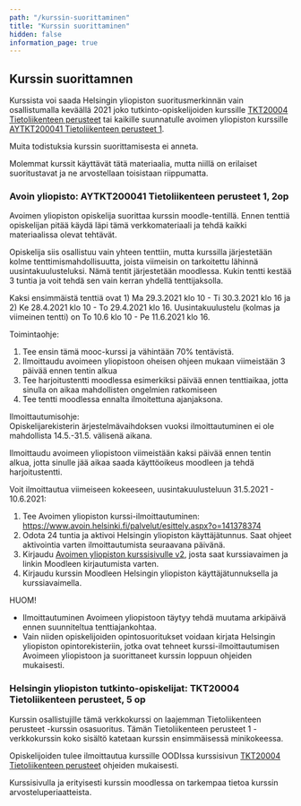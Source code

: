 ```yaml
---
path: "/kurssin-suorittaminen"
title: "Kurssin suorittaminen"
hidden: false
information_page: true
---
```


## Kurssin suorittamnen

Kurssista voi saada Helsingin yliopiston suoritusmerkinnän vain osallistumalla keväällä 2021 joko tutkinto-opiskelijoiden kurssille [TKT20004 Tietoliikenteen perusteet](https://studies.helsinki.fi/opintotarjonta/cur/hy-opt-cur-2021-6ee318ca-6ac2-4f0a-bb47-22a4295a8a93/Tietoliikenteen_perusteet) tai kaikille suunnatulle avoimen yliopiston kurssille [AYTKT200041 Tietoliikenteen perusteet 1](https://studies.helsinki.fi/opintotarjonta/cur/hy-CUR-141378374/Avoin_yo_Tietoliikenteen_perusteet_1_kev%C3%A4t_2021).  

Muita todistuksia kurssin suorittamisesta ei anneta. 

Molemmat kurssit käyttävät tätä materiaalia, mutta niillä on erilaiset suoritustavat ja ne arvostellaan toisistaan riippumatta. 


### Avoin yliopisto: AYTKT200041 Tietoliikenteen perusteet 1, 2op

Avoimen yliopiston opiskelija suorittaa kurssin moodle-tentillä. Ennen tenttiä opiskelijan pitää käydä läpi tämä verkkomateriaali ja tehdä kaikki materiaalissa olevat tehtävät. 

Opiskelija siis osallistuu vain yhteen tenttiin, mutta kurssilla järjestetään kolme tenttimismahdollisuutta, joista viimeisin on tarkoitettu lähinnä uusintakuulusteluksi. Nämä tentit järjestetään moodlessa. Kukin tentti kestää 3 tuntia ja voit tehdä sen vain kerran yhdellä tenttijaksolla.

Kaksi ensimmäistä tenttiä ovat 1) Ma 29.3.2021 klo 10 - Ti 30.3.2021 klo 16 ja 2) Ke 28.4.2021 klo 10 - To 29.4.2021 klo 16. Uusintakuulustelu (kolmas ja viimeinen tentti) on To 10.6 klo 10 - Pe 11.6.2021 klo 16.

Toimintaohje:

1.	Tee ensin tämä mooc-kurssi ja vähintään 70% tentävistä.
2.	Ilmoittaudu avoimeen yliopistoon oheisen ohjeen mukaan viimeistään 3 päivää ennen tentin alkua
3.	Tee harjoitustentti moodlessa esimerkiksi päivää ennen tenttiaikaa, jotta sinulla on aikaa mahdollisten ongelmien ratkomiseen
4.	Tee tentti moodlessa ennalta ilmoitettuna ajanjaksona.



Ilmoittautumisohje:  
Opiskelijarekisterin ärjestelmävaihdoksen vuoksi ilmoittautuminen ei ole mahdollista 14.5.-31.5. välisenä aikana.

Ilmoittaudu avoimeen yliopistoon viimeistään kaksi päivää ennen tentin alkua, jotta sinulle jää aikaa saada käyttöoikeus moodleen ja tehdä harjoitustentti.

Voit ilmoittautua viimeiseen kokeeseen, uusintakuulusteluun 31.5.2021 - 10.6.2021: 
1.  Tee Avoimen yliopiston kurssi-ilmoittautuminen:  https://www.avoin.helsinki.fi/palvelut/esittely.aspx?o=141378374
2.  Odota 24 tuntia ja aktivoi Helsingin yliopiston käyttäjätunnus. Saat ohjeet aktivointia varten ilmoittautumista seuraavana päivänä. 
3.  Kirjaudu [Avoimen yliopiston kurssisivulle v2]( https://studies.helsinki.fi/opintotarjonta/cur/hy-CUR-141378374/Avoin_yo_Tietoliikenteen_perusteet_1_kev%C3%A4t_2021), josta saat kurssiavaimen ja linkin Moodleen kirjautumista varten. 
4.  Kirjaudu kurssin Moodleen Helsingin yliopiston käyttäjätunnuksella ja kurssiavaimella. 

HUOM!
-	Ilmoittautuminen Avoimeen yliopistoon täytyy tehdä muutama arkipäivä ennen suunniteltua tenttiajankohtaa.
-	Vain niiden opiskelijoiden opintosuoritukset voidaan kirjata Helsingin yliopiston opintorekisteriin, jotka ovat tehneet kurssi-ilmoittautumisen Avoimeen yliopistoon ja suorittaneet kurssin loppuun ohjeiden mukaisesti.


### Helsingin yliopiston tutkinto-opiskelijat: TKT20004 Tietoliikenteen perusteet, 5 op

Kurssin osallistujille tämä verkkokurssi on laajemman Tietoliikenteen perusteet -kurssin osasuoritus. Tämän Tietoliikenteen perusteet 1 -verkkokurssin koko sisältö katetaan kurssin ensimmäisessä minikokeessa.

Opiskelijoiden tulee ilmoittautua kurssille OODIssa kurssisivun [TKT20004 Tietoliikenteen perusteet](https://studies.helsinki.fi/opintotarjonta/cur/hy-opt-cur-2021-6ee318ca-6ac2-4f0a-bb47-22a4295a8a93/Tietoliikenteen_perusteet) ohjeiden mukaisesti.

Kurssisivulla ja erityisesti kurssin moodlessa on tarkempaa tietoa kurssin arvosteluperiaatteista.

